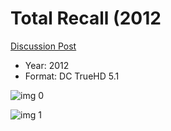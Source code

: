 # Total Recall (2012

[Discussion Post](https://www.avsforum.com/threads/bass-eq-for-filtered-movies.2995212/post-56865006)

* Year: 2012
* Format: DC TrueHD 5.1

![img 0](https://fanart.tv/fanart/movies/64635/moviethumb/total-recall-520e70f2b6ef0.jpg)

![img 1](https://i.imgur.com/lWwrXGj.png)

